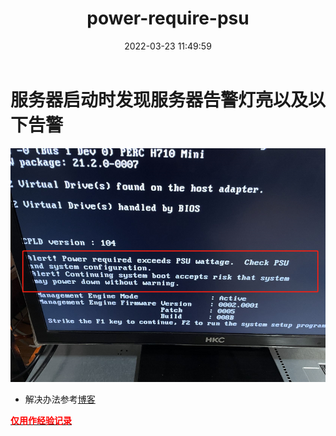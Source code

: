 ﻿---
title: power-require-psu
date: 2022-03-23 11:49:59
tags: 
  - x86_64
  - power-supply
categories: 
  - usage
---

# 服务器启动时发现服务器告警灯亮以及以下告警
<!-- more -->
![3-23-a](/images/3-23/3-23-b.jpg)

- 解决办法参考<font color=red>[博客](https://linyuxiang087241.github.io/2022/03/23/memory-failed-write-dqdqs-DIMM-A2/)</font>

**<u><font color=red>仅用作经验记录</font></u>**